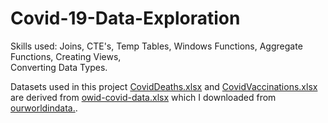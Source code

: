 # Covid-19-Data-Exploration
Skills used: Joins, CTE's, Temp Tables, Windows Functions, Aggregate Functions, Creating Views, <br> Converting Data Types.

Datasets used in this project <a href="https://github.com/MohammadRashiid/Covid-19-Data-Exploration/blob/f5d4ba49c3b690a1655f740aa0d070c1aed80ab9/CovidDeaths.xlsx">CovidDeaths.xlsx</a> and <a href="https://github.com/MohammadRashiid/Covid-19-Data-Exploration/blob/f5d4ba49c3b690a1655f740aa0d070c1aed80ab9/CovidVaccinations.xlsx">CovidVaccinations.xlsx</a> are derived from <a href="https://github.com/MohammadRashiid/Covid-19-Data-Exploration/blob/f5d4ba49c3b690a1655f740aa0d070c1aed80ab9/owid-covid-data.xlsx">owid-covid-data.xlsx</a> which I downloaded from <a href="https://ourworldindata.org/covid-deaths">ourworldindata.</a>.

